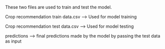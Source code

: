 These two files are used to train and test the model.

Crop recommendation train data.csv --> Used for model training

Crop recommendation test data.csv --> Used for model testing

predictions --> final predictions made by the model by passing the test data as input
